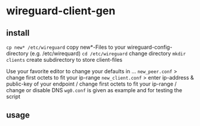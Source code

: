 # wireguard-client-gen

## install

`cp new* /etc/wireguard` copy new*-Files to your wireguard-config-directory (e.g. /etc/wirequard)
`cd /etc/wireguard` change directory
`mkdir clients` create subdirectory to store client-files

Use your favorite editor to change your defaults in ...
`new_peer.conf` > change first octets to fit your ip-range
`new_client.conf` > enter ip-address & public-key of your endpoint / change first octets to fit your ip-range / change or disable DNS
`wg0.conf` is given as example and for testing the script

## usage

